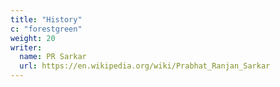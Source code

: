 ```yaml
---
title: "History"
c: "forestgreen"
weight: 20
writer:
  name: PR Sarkar
  url: https://en.wikipedia.org/wiki/Prabhat_Ranjan_Sarkar
---
```


